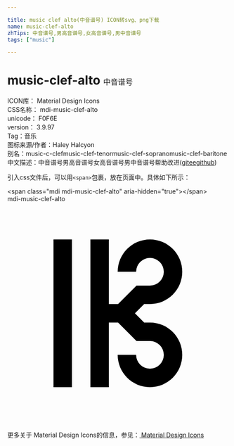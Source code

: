 ```yaml
---

title: music clef alto(中音谱号) ICON转svg、png下载
name: music-clef-alto
zhTips: 中音谱号,男高音谱号,女高音谱号,男中音谱号
tags: ["music"]

---
```


# music-clef-alto  <small style="font-size: 60%;font-weight: 100">中音谱号</small>


<div class="detail-page">
<p>
<span>
ICON库：
<span class="badge-secondary badge">Material Design Icons</span> 
</span>
<br/>
<span>
CSS名称：
<span class="badge-secondary badge">mdi-music-clef-alto</span> 
</span>
<br/>
<span>
unicode：
<span class="badge-secondary badge">F0F6E</span> 
<copy-btn content='F0F6E' btn-title=""></copy-btn>
<copy-btn :content='String.fromCodePoint(parseInt("F0F6E", 16))' btn-title="复制U"></copy-btn>
</span>
<br/>
<span>
version：
<span class="badge-secondary badge">3.9.97</span> 
</span><br/><span>Tag：<span class="badge-light badge"><router-link to="/tags/music.html">音乐</router-link></span></span>
<br/>
<span>图标来源/作者：<span class="badge-light badge">Haley Halcyon</span></span> 
<br/>
<span>别名：<span class="badge-light badge">music-c-clef</span><span class="badge-light badge">music-clef-tenor</span><span class="badge-light badge">music-clef-soprano</span><span class="badge-light badge">music-clef-baritone</span></span><br/><span class="zh-detail">中文描述：<span class="badge-primary badge">中音谱号</span><span class="badge-primary badge">男高音谱号</span><span class="badge-primary badge">女高音谱号</span><span class="badge-primary badge">男中音谱号</span><span class="help-link"><span>帮助改进</span>(<a href="https://gitee.com/liuwave/icon-helper/edit/master/json/material/music-clef-alto.json" target="_blank" rel="noopener noreferrer">gitee</a><a href="https://github.com/liuwave/icon-helper/edit/master/json/material/music-clef-alto.json" target="_blank" rel="noopener noreferrer">github</a></span>)</span><br/>
</p>
</div>
<div class="alert alert-dark">
  <i class="mdi mdi-music-clef-alto mdi-48px"></i>
  <i class="mdi mdi-music-clef-alto mdi-36px"></i>
  <i class="mdi mdi-music-clef-alto mdi-24px"></i>
  <i class="mdi mdi-music-clef-alto mdi-18px"></i>
</div>
<div>
  <p>引入css文件后，可以用<code>&lt;span&gt;</code>包裹，放在页面中。具体如下所示：    
  </p>
  <div class="alert alert-primary" style="font-size: 14px">
    &lt;span class="mdi mdi-music-clef-alto" aria-hidden="true"&gt;&lt;/span&gt;
    <copy-btn content='<span class="mdi mdi-music-clef-alto" aria-hidden="true"></span>'></copy-btn>
  </div>
  <div class="alert alert-secondary">
    <i class="mdi mdi-music-clef-alto"
    style="font-size: 24px"
    aria-hidden="true"></i> mdi-music-clef-alto
    <copy-btn content="mdi-music-clef-alto" btn-title="复制图标名称"></copy-btn>
  </div>
</div>
<div id="svg" class="svg-wrap">
<svg xmlns="http://www.w3.org/2000/svg" viewBox="0 0 24 24"><path d="M5 4H7V20H5M15.46 13H14.83L13.83 12L14.83 11H15.46A3.5 3.5 0 1 0 11.96 7.5H13.96A1.5 1.5 0 1 1 15.46 9H14L12 11H11V4H9V20H11V13H12L14 15H15.46A1.5 1.5 0 1 1 13.96 16.5H11.96A3.5 3.5 0 1 0 15.46 13Z" /></svg>
</div>
<detail full-name='mdi-music-clef-alto'></detail>
    
<div><p>更多关于 Material Design Icons的信息，参见：<a target="_blank" href="https://iconhelper.cn/material.html"> Material Design Icons</a>
</p></div>
